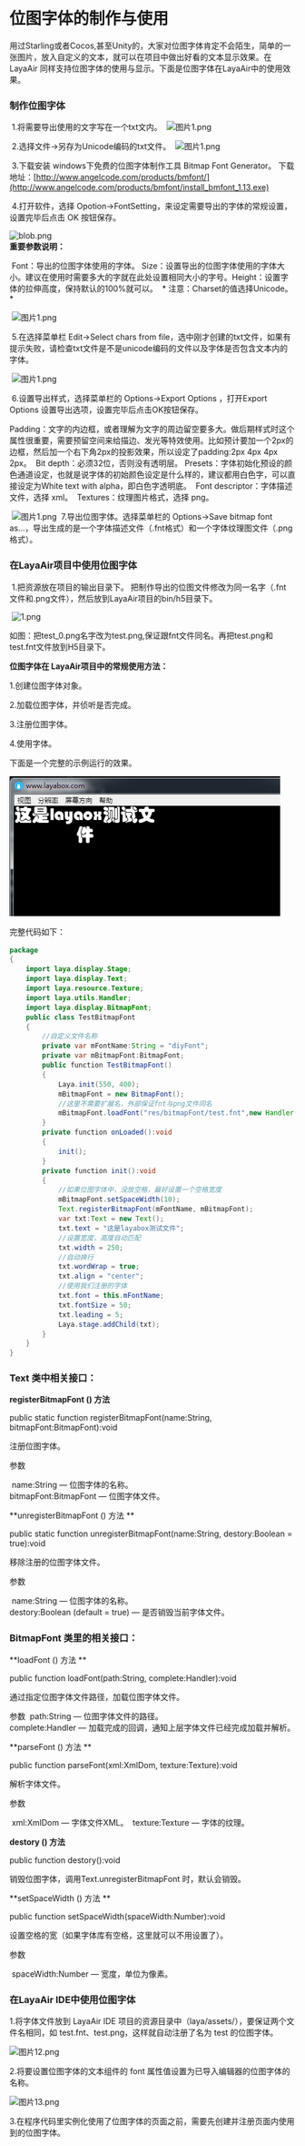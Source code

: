 # 位图字体的制作与使用



​         用过Starling或者Cocos,甚至Unity的，大家对位图字体肯定不会陌生，简单的一张图片，放入自定义的文本，就可以在项目中做出好看的文本显示效果。在LayaAir 同样支持位图字体的使用与显示。下面是位图字体在LayaAir中的使用效果。

 

### 制作位图字体

​        1.将需要导出使用的文字写在一个txt文内。
​        ![图片1.png](http://ldc.layabox.com/uploadfile/image/20160518/1463538920512897.png)

​        2.选择文件->另存为Unicode编码的txt文件。
​        ![图片1.png](http://ldc.layabox.com/uploadfile/image/20160518/1463538942170528.png)

​        3.下载安装 windows下免费的位图字体制作工具 Bitmap Font Generator。
​        下载地址：[http://www.angelcode.com/products/bmfont/](http://www.angelcode.com/products/bmfont/install_bmfont_1.13.exe)

 

​        4.打开软件，选择 Opotion->FontSetting，来设定需要导出的字体的常规设置，设置完毕后点击 OK 按钮保存。

![blob.png](http://ldc.layabox.com/uploadfile/image/20170104/1483527761311236.png)        
**重要参数说明：**

​        Font：导出的位图字体使用的字体。
​        Size：设置导出的位图字体使用的字体大小。建议在使用时需要多大的字就在此处设置相同大小的字号。
​        Height：设置字体的拉伸高度，保持默认的100%就可以。
​       * 注意：Charset的值选择Unicode。*

​        ![图片1.png](http://ldc.layabox.com/uploadfile/image/20160518/1463538956945255.png)

​        5.在选择菜单栏 Edit->Select chars from file，选中刚才创建的txt文件，如果有提示失败，请检查txt文件是不是unicode编码的文件以及字体是否包含文本内的字体。

​        ![图片1.png](http://ldc.layabox.com/uploadfile/image/20160518/1463538965101975.png)

​        6.设置导出样式，选择菜单栏的 Options->Export Options ，打开Export Options 设置导出选项，设置完毕后点击OK按钮保存。

​        Padding：文字的内边框，或者理解为文字的周边留空要多大。做后期样式时这个属性很重要，需要预留空间来给描边、发光等特效使用。比如预计要加一个2px的边框，然后加一个右下角2px的投影效果，所以设定了padding:2px 4px 4px 2px。
​        Bit depth：必须32位，否则没有透明层。
​        Presets：字体初始化预设的颜色通道设定，也就是说字体的初始颜色设定是什么样的，建议都用白色字，可以直接设定为White text with alpha，即白色字透明底。
​        Font descriptor：字体描述文件，选择 xml。
​        Textures：纹理图片格式，选择 png。

​        ![图片1.png](http://ldc.layabox.com/uploadfile/image/20160518/1463538975736762.png)
​        7.导出位图字体。选择菜单栏的 Options->Save bitmap font as...，导出生成的是一个字体描述文件（.fnt格式）和一个字体纹理图文件（.png格式）。

 

### 在LayaAir项目中使用位图字体

​        1.把资源放在项目的输出目录下。
​        把制作导出的位图文件修改为同一名字（.fnt 文件和.png文件），然后放到LayaAir项目的bin/h5目录下。

​        ![1.png](http://ldc.layabox.com/uploadfile/image/20160627/1467013751154102.png)

​        如图：把test_0.png名字改为test.png,保证跟fnt文件同名。再把test.png和test.fnt文件放到H5目录下。

 

**位图字体在 LayaAir项目中的常规使用方法：**

1.创建位图字体对象。

2.加载位图字体，并侦听是否完成。

3.注册位图字体。

4.使用字体。

下面是一个完整的示例运行的效果。        

![8.png](img/8.png)

 完整代码如下：

 

```java
package
{
    import laya.display.Stage;
    import laya.display.Text;
    import laya.resource.Texture;
    import laya.utils.Handler;
    import laya.display.BitmapFont;
    public class TestBitmapFont
    {
        //自定义文件名称
        private var mFontName:String = "diyFont";
        private var mBitmapFont:BitmapFont;
        public function TestBitmapFont()
        {
            Laya.init(550, 400);
            mBitmapFont = new BitmapFont();
            //这里不需要扩展名，外部保证fnt与png文件同名
            mBitmapFont.loadFont("res/bitmapFont/test.fnt",new Handler(this,onLoaded));
        }
        private function onLoaded():void
        {
            init();
        }
        private function init():void
        { 
            //如果位图字体中，没放空格，最好设置一个空格宽度
            mBitmapFont.setSpaceWidth(10);
            Text.registerBitmapFont(mFontName, mBitmapFont);
            var txt:Text = new Text();
            txt.text = "这是layabox测试文件";
            //设置宽度，高度自动匹配
            txt.width = 250;
            //自动换行
            txt.wordWrap = true;
            txt.align = "center";
            //使用我们注册的字体
            txt.font = this.mFontName;
            txt.fontSize = 50;
            txt.leading = 5;
            Laya.stage.addChild(txt);
        }
    }
}
```

 

### **Text 类中相关接口：**

 **registerBitmapFont () 方法**  

 public static function registerBitmapFont(name:String, bitmapFont:BitmapFont):void

 注册位图字体。

 参数

​     name:String — 位图字体的名称。  
​     bitmapFont:BitmapFont — 位图字体文件。 

 

**unregisterBitmapFont () 方法 ** 

 public static function unregisterBitmapFont(name:String, destory:Boolean = true):void

 移除注册的位图字体文件。

 参数

​     name:String — 位图字体的名称。    
​     destory:Boolean (default = true) — 是否销毁当前字体文件。

  

### BitmapFont 类里的相关接口：

 **loadFont () 方法 ** 

 public function loadFont(path:String, complete:Handler):void

通过指定位图字体文件路径，加载位图字体文件。

 参数 
​     path:String — 位图字体文件的路径。       
​     complete:Handler — 加载完成的回调，通知上层字体文件已经完成加载并解析。 

 

**parseFont () 方法 ** 

 public function parseFont(xml:XmlDom, texture:Texture):void

 解析字体文件。

 参数

​     xml:XmlDom — 字体文件XML。
​     texture:Texture — 字体的纹理。 

 

 

**destory () 方法**

 public function destory():void

销毁位图字体，调用Text.unregisterBitmapFont 时，默认会销毁。

  

**setSpaceWidth () 方法 **

 public function setSpaceWidth(spaceWidth:Number):void

 设置空格的宽（如果字体库有空格，这里就可以不用设置了）。

 参数

​     spaceWidth:Number — 宽度，单位为像素。 

 

  

### 在LayaAir IDE中使用位图字体

 1.将字体文件放到 LayaAir IDE 项目的资源目录中（laya/assets/），要保证两个文件名相同，如 test.fnt、test.png，这样就自动注册了名为 test 的位图字体。

![图片12.png](http://ldc.layabox.com/uploadfile/image/20160701/1467381250863605.png)

2.将要设置位图字体的文本组件的 font 属性值设置为已导入编辑器的位图字体的名称。

![图片13.png](http://ldc.layabox.com/uploadfile/image/20160701/1467381279857087.png)

3.在程序代码里实例化使用了位图字体的页面之前，需要先创建并注册页面内使用到的位图字体。

 
